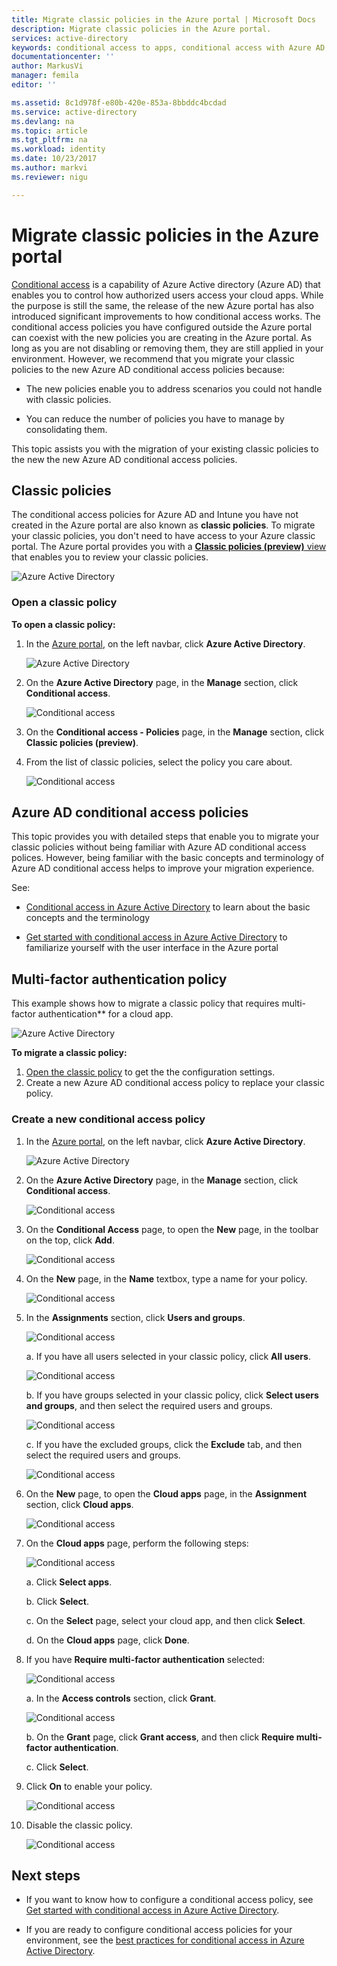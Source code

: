 ```yaml
---
title: Migrate classic policies in the Azure portal | Microsoft Docs
description: Migrate classic policies in the Azure portal.
services: active-directory
keywords: conditional access to apps, conditional access with Azure AD, secure access to company resources, conditional access policies
documentationcenter: ''
author: MarkusVi
manager: femila
editor: ''

ms.assetid: 8c1d978f-e80b-420e-853a-8bbddc4bcdad
ms.service: active-directory
ms.devlang: na
ms.topic: article
ms.tgt_pltfrm: na
ms.workload: identity
ms.date: 10/23/2017
ms.author: markvi
ms.reviewer: nigu

---
```

# Migrate classic policies in the Azure portal 


[Conditional access](active-directory-conditional-access-azure-portal.md) is a capability of Azure Active directory (Azure AD) that enables you to control how authorized users access your cloud apps. While the purpose is still the same, the release of the new Azure portal has also introduced significant improvements to how conditional access works. The conditional access policies you have configured outside the Azure portal can coexist with the new policies you are creating in the Azure portal. As long as you are not disabling or removing them, they are still applied in your environment. However, we recommend that you migrate your classic policies to the new Azure AD conditional access policies because:

- The new policies enable you to address scenarios you could not handle with classic policies.

- You can reduce the number of policies you have to manage by consolidating them.   

This topic assists you with the migration of your existing classic policies to the new the new Azure AD conditional access policies.


## Classic policies

The conditional access policies for Azure AD and Intune you have not created in the Azure portal are also known as **classic policies**. To migrate your classic policies, you don't need to have access to your Azure classic portal. The Azure portal provides you with a [**Classic policies (preview)** view](https://portal.azure.com/#blade/Microsoft_AAD_IAM/ConditionalAccessBlade/ClassicPolicies) that enables you to review your classic policies.

![Azure Active Directory](./media/active-directory-conditional-access-migration/33.png)


### Open a classic policy

**To open a classic policy:**

1. In the [Azure portal](https://portal.azure.com), on the left navbar, click **Azure Active Directory**.

    ![Azure Active Directory](./media/active-directory-conditional-access-migration/01.png)

2. On the **Azure Active Directory** page, in the **Manage** section, click **Conditional access**.

    ![Conditional access](./media/active-directory-conditional-access-migration/02.png)
 
2. On the **Conditional access - Policies** page, in the **Manage** section, click **Classic policies (preview)**.

3. From the list of classic policies, select the policy you care about.   

    ![Conditional access](./media/active-directory-conditional-access-migration/34.png)



## Azure AD conditional access policies

This topic provides you with detailed steps that enable you to migrate your classic policies without being familiar with Azure AD conditional access polices. However, being familiar with the basic concepts and terminology of Azure AD conditional access helps to improve your migration experience.

See:

- [Conditional access in Azure Active Directory](active-directory-conditional-access-azure-portal.md) to learn about the basic concepts and the terminology

- [Get started with conditional access in Azure Active Directory](active-directory-conditional-access-azure-portal-get-started.md) to familiarize yourself with the user interface in the Azure portal


 





## Multi-factor authentication policy 

This example shows how to migrate a classic policy that requires multi-factor authentication** for a cloud app. 

![Azure Active Directory](./media/active-directory-conditional-access-migration/33.png)


**To migrate a classic policy:**

1. [Open the classic policy](#open-a-classic-policy) to get the the configuration settings.
2. Create a new Azure AD conditional access policy to replace your classic policy. 


### Create a new conditional access policy


1. In the [Azure portal](https://portal.azure.com), on the left navbar, click **Azure Active Directory**.

    ![Azure Active Directory](./media/active-directory-conditional-access-migration/01.png)

2. On the **Azure Active Directory** page, in the **Manage** section, click **Conditional access**.

    ![Conditional access](./media/active-directory-conditional-access-migration/02.png)



3. On the **Conditional Access** page, to open the **New** page, in the toolbar on the top, click **Add**.

    ![Conditional access](./media/active-directory-conditional-access-migration/03.png)

4. On the **New** page, in the **Name** textbox, type a name for your policy.

    ![Conditional access](./media/active-directory-conditional-access-migration/29.png)

5. In the **Assignments** section, click **Users and groups**.

    ![Conditional access](./media/active-directory-conditional-access-migration/05.png)

    a. If you have all users selected in your classic policy, click **All users**. 

    ![Conditional access](./media/active-directory-conditional-access-migration/35.png)

    b. If you have groups selected in your classic policy, click **Select users and groups**, and then select the required users and groups.

    ![Conditional access](./media/active-directory-conditional-access-migration/36.png)

    c. If you have the excluded groups, click the **Exclude** tab, and then select the required users and groups. 

    ![Conditional access](./media/active-directory-conditional-access-migration/37.png)

6. On the **New** page, to open the **Cloud apps** page, in the **Assignment** section, click **Cloud apps**.

    ![Conditional access](./media/active-directory-conditional-access-azure-portal-get-started/07.png)

8. On the **Cloud apps** page, perform the following steps:

    ![Conditional access](./media/active-directory-conditional-access-migration/08.png)

    a. Click **Select apps**.

    b. Click **Select**.

    c. On the **Select** page, select your cloud app, and then click **Select**.

    d. On the **Cloud apps** page, click **Done**.



9. If you have **Require multi-factor authentication** selected:

    ![Conditional access](./media/active-directory-conditional-access-migration/26.png)

    a. In the **Access controls** section, click **Grant**.

    ![Conditional access](./media/active-directory-conditional-access-migration/27.png)

    b. On the **Grant** page, click **Grant access**, and then click **Require multi-factor authentication**.

    c. Click **Select**.


10. Click **On** to enable your policy.

    ![Conditional access](./media/active-directory-conditional-access-migration/30.png)

11. Disable the classic policy. 

    ![Conditional access](./media/active-directory-conditional-access-migration/38.png)



 


## Next steps

- If you want to know how to configure a conditional access policy, see [Get started with conditional access in Azure Active Directory](active-directory-conditional-access-azure-portal-get-started.md).

- If you are ready to configure conditional access policies for your environment, see the [best practices for conditional access in Azure Active Directory](active-directory-conditional-access-best-practices.md). 
